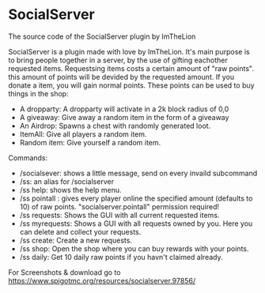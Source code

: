 # SocialServer
The source code of the SocialServer plugin by ImTheLion

SocialServer is a plugin made with love by ImTheLion. It's main purpose is to bring people together in a server, by the use of gifting eachother requested items. Requestsing items costs a certain amount of "raw points". this amount of points will be devided by the requested amount. If you donate a item, you will gain normal points. These points can be used to buy things in the shop:
- A dropparty: A dropparty will activate in a 2k block radius of 0,0
- A giveaway: Give away a random item in the form of a giveaway
- An Airdrop: Spawns a chest with randomly generated loot.
- ItemAll: Give all players a random item.
- Random item: Give yourself a random item.

Commands:
- /socialsever: shows a little message, send on every invaild subcommand
- /ss: an alias for /socialserver
- /ss help: shows the help menu.
- /ss pointall <optional amount>: gives every player online the specified amount (defaults to 10) of raw points. "socialserver.pointall" permission required!
- /ss requests: Shows the GUI with all current requested items.
- /ss myrequests: Shows a GUI with all requests owned by you. Here you can delete and collect your requests.
- /ss create: Create a new requests.
- /ss shop: Open the shop where you can buy rewards with your points.
- /ss daily: Get 10 daily raw points if you havn't claimed already.

For Screenshots & download go to https://www.spigotmc.org/resources/socialserver.97856/
